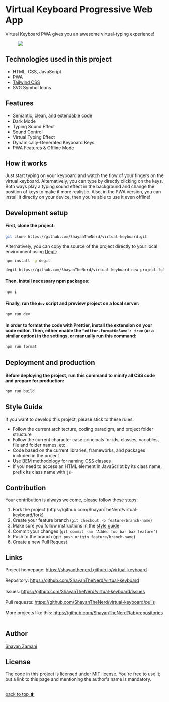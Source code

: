 # Virtual Keyboard Progressive Web App

Virtual Keyboard PWA gives you an awesome virtual-typing experience!

<figure>
  <img src="https://github.com/ShayanTheNerd/virtual-keyboard/blob/main/og-img.png" />
</figure>

## Technologies used in this project

<ul>
  <li>HTML, CSS, JavaScript</li>
  <li>PWA</li>
  <li>
    <a href="https://tailwindcss.com">Tailwind CSS</a>
  </li>
  <li>SVG Symbol Icons</li>
</ul>

## Features

<ul>
  <li>Semantic, clean, and extendable code</li>
  <li>Dark Mode</li>
  <li>Typing Sound Effect</li>
  <li>Sound Control</li>
  <li>Virtual Typing Effect</li>
  <li>Dynamically-Generated Keyboard Keys</li>
  <li>PWA Features & Offline Mode</li>
</ul>

## How it works

Just start typing on your keyboard and watch the flow of your fingers on the virtual keyboard. Alternatively, you can type by directly clicking on the keys. Both ways play a typing sound effect in the background and change the position of keys to make it more realistic. Also, in the PWA version, you can install it directly on your device, then you're able to use it even offline!

## Development setup

#### First, clone the project:

```sh
git clone https://github.com/ShayanTheNerd/virtual-keyboard.git
```

Alternatively, you can copy the source of the project directly to your local environment using <a href="https://github.com/Rich-Harris/degit">Degit</a>:

```sh
npm install -g degit

degit https://github.com/ShayanTheNerd/virtual-keyboard new-project-folder
```

#### Then, install necessary npm packages:

```sh
npm i
```

#### Finally, run the `dev` script and preview project on a local server:

```sh
npm run dev
```

#### In order to format the code with Prettier, install the extension on your code editor. Then, either enable the `"editor.formatOnSave": true` (or a similar option) in the settings, or manually run this command:

```sh
npm run format
```

## Deployment and production

#### Before deploying the project, run this command to minify all CSS code and prepare for production:

```sh
npm run build
```

## Style Guide

If you want to develop this project, please stick to these rules:

<ul>
  <li>Follow the current architecture, coding paradigm, and project folder structure</li>
  <li>Follow the current character case principals for ids, classes, variables, file and folder names, etc.</li>
  <li>Code based on the current libraries, frameworks, and packages included in the project</li>
  <li>Use <a href="https://getbem.com">BEM</a> methodology for naming CSS classes</li>
  <li>If you need to access an HTML element in JavaScript by its class name, prefix its class name with <code>js-</code></li>
</ul>

## Contribution

Your contribution is always welcome, please follow these steps:

<ol>
  <li>Fork the project (https://github.com/ShayanTheNerd/virtual-keyboard/fork)</li>
  <li>Create your feature branch (<code>git checkout -b feature/branch-name</code>)</li>
  <li>Make sure you follow instructions in the <a href="https://github.com/ShayanTheNerd/virtual-keyboard#style-guide">style guide</a></li>
  <li>Commit your changes (<code>git commit -am 'Added foo bar baz feature'</code>)</li>
  <li>Push to the branch (<code>git push origin feature/branch-name</code>)</li>
  <li>Create a new Pull Request</li>
</ol>

## Links

Project homepage: https://shayanthenerd.github.io/virtual-keyboard <br /><br />
Repository: https://github.com/ShayanTheNerd/virtual-keyboard <br /><br />
Issues: https://github.com/ShayanTheNerd/virtual-keyboard/issues <br /><br />
Pull requests: https://github.com/ShayanTheNerd/virtual-keyboard/pulls <br /><br />
More projects like this: https://github.com/ShayanTheNerd?tab=repositories <br /><br />

## Author

<a href="https://shayan-zamani.me">Shayan Zamani</a>

## License

The code in this project is licensed under <a href="https://github.com/ShayanTheNerd/virtual-keyboard/blob/main/LICENSE.md">MIT license</a>. You're free to use it; but a link to this page and mentioning the author's name is mandatory.

<br />
<a href="https://github.com/ShayanTheNerd/virtual-keyboard#virtual-keyboard">back to top ⬆️</a>

